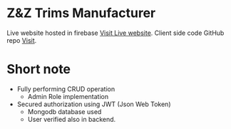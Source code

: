 
# Z&Z Trims Manufacturer

Live website hosted in firebase [Visit Live website](https://garments-accessories.web.app/).
Client side code GitHub repo [Visit](https://github.com/Zahid-BM/z-and-z-trims-full-stack-with-mern).

# Short note

* Fully performing CRUD operation
  * Admin Role implementation
* Secured authorization using JWT (Json Web Token)
  * Mongodb database used
  * User verified also in backend.
